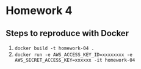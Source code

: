 # Homework 4

## Steps to reproduce with Docker

1. `docker build -t homework-04 .`
2. `docker run -e AWS_ACCESS_KEY_ID=xxxxxxxx -e AWS_SECRET_ACCESS_KEY=xxxxxx -it homework-04`